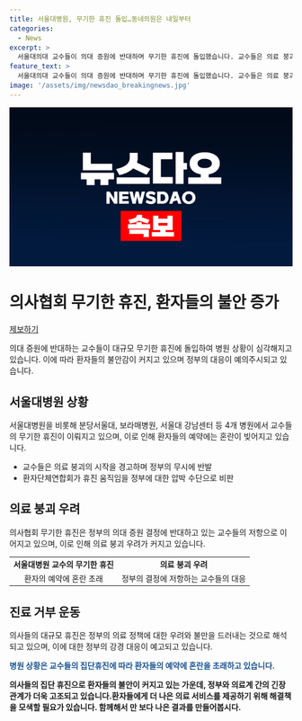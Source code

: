 ```yaml
---
title: 서울대병원, 무기한 휴진 돌입…동네의원은 내일부터
categories:
  - News
excerpt: >
  서울대의대 교수들이 의대 증원에 반대하며 무기한 휴진에 돌입했습니다. 교수들은 의료 붕괴 우려를 제기하고, 병원을 휴진하는 등의 요구를 내세웠으며, 의사협회도 휴진을 진행할 예정이라고 합니다. 클릭하여 읽어보세요.
feature_text: >
  서울대의대 교수들이 의대 증원에 반대하며 무기한 휴진에 돌입했습니다. 교수들은 의료 붕괴 우려를 제기하고, 병원을 휴진하는 등의 요구를 내세웠으며, 의사협회도 휴진을 진행할 예정이라고 합니다. 클릭하여 읽어보세요.
image: '/assets/img/newsdao_breakingnews.jpg'
---
```


<p><img src="/assets/img/newsdao_breakingnews.jpg" alt="implanttips 속보" /></p>

<h1>의사협회 무기한 휴진, 환자들의 불안 증가</h1>

<p data-ke-size="size16"><a href="https://url.kr/9pghjn">제보하기</a></p>

<p>의대 증원에 반대하는 교수들이 대규모 무기한 휴진에 돌입하여 병원 상황이 심각해지고 있습니다. 이에 따라 환자들의 불안감이 커지고 있으며 정부의 대응이 예의주시되고 있습니다.</p>

<h2 data-ke-size="size26">서울대병원 상황</h2>

<p>서울대병원을 비롯해 분당서울대, 보라매병원, 서울대 강남센터 등 4개 병원에서 교수들의 무기한 휴진이 이뤄지고 있으며, 이로 인해 환자들의 예약에는 혼란이 빚어지고 있습니다.</p>

<ul>
    <li>교수들은 의료 붕괴의 시작을 경고하며 정부의 무시에 반발</li>
    <li>환자단체연합회가 휴진 움직임을 정부에 대한 압박 수단으로 비판</li>
</ul>

<h2 data-ke-size="size26">의료 붕괴 우려</h2>

<p>의사협회 무기한 휴진은 정부의 의대 증원 결정에 반대하고 있는 교수들의 저항으로 이어지고 있으며, 이로 인해 의료 붕괴 우려가 커지고 있습니다.</p>

<table>
    <tr>
        <td style="text-align: center; height: 17px;"><b>서울대병원 교수의 무기한 휴진</b></td>
        <td style="text-align: center; height: 17px;"><b>의료 붕괴 우려</b></td>
    </tr>
    <tr>
        <td style="text-align: center; height: 17px;">환자의 예약에 혼란 초래</td>
        <td style="text-align: center; height: 17px;">정부의 결정에 저항하는 교수들의 대응</td>
    </tr>
</table>

<h2 data-ke-size="size26">진료 거부 운동</h2>

<p>의사들의 대규모 휴진은 정부의 의료 정책에 대한 우려와 불만을 드러내는 것으로 해석되고 있으며, 이에 대한 정부의 강경 대응이 예고되고 있습니다.</p>

<p><b><span style="color: #1a5490;">병원 상황은 교수들의 집단휴진에 따라 환자들의 예약에 혼란을 초래하고 있습니다.</span><b></p>

<p>의사들의 집단 휴진으로 환자들의 불안이 커지고 있는 가운데, 정부와 의료계 간의 긴장 관계가 더욱 고조되고 있습니다.환자들에게 더 나은 의료 서비스를 제공하기 위해 해결책을 모색할 필요가 있습니다. 함께해서 만 보다 나은 결과를 만들어봅시다.</p>

